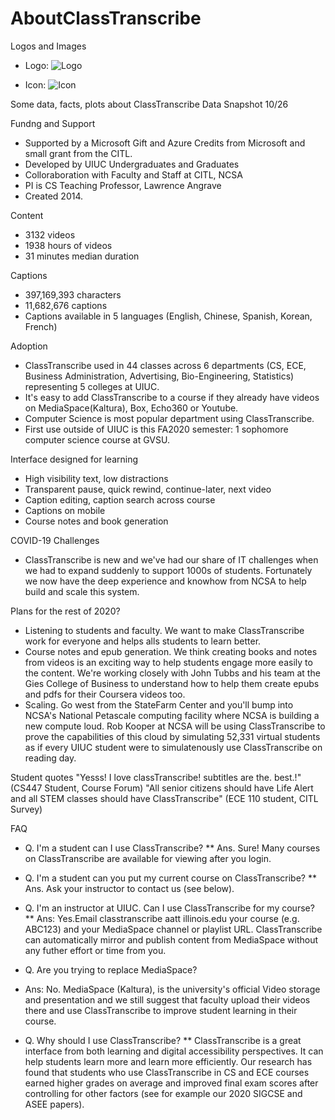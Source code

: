 # AboutClassTranscribe

Logos and Images
* Logo: 
![Logo](https://raw.githubusercontent.com/classtranscribe/FrontEnd/staging/src/assets/images/brand-text-dark.png)


* Icon:
![Icon](https://raw.githubusercontent.com/classtranscribe/FrontEnd/fa1870c89637da9ee4142aa79bb2bb3f3acf4973/src/assets/images/logo-outline.svg)


Some data, facts, plots about ClassTranscribe
Data Snapshot 10/26

Fundng and Support
* Supported by a Microsoft Gift and Azure Credits from Microsoft and small grant from the CITL.
* Developed by UIUC Undergraduates and Graduates
* Colloraboration with Faculty and Staff at CITL, NCSA
* PI is CS Teaching Professor, Lawrence Angrave
* Created 2014.

Content
* 3132 videos
* 1938 hours of videos
* 31 minutes median duration

Captions
* 397,169,393 characters 
* 11,682,676 captions
* Captions available in 5 languages (English, Chinese, Spanish, Korean, French)

Adoption
* ClassTranscribe used in 44 classes across 6 departments (CS, ECE, Business Administration, Advertising, Bio-Engineering, Statistics) representing 5 colleges at UIUC.
* It's easy to add ClassTranscribe to a course if they already have videos on MediaSpace(Kaltura), Box, Echo360 or Youtube.
* Computer Science is most popular department using ClassTranscribe.
* First use outside of UIUC is this FA2020 semester: 1 sophomore computer science course at GVSU.

Interface designed for learning
* High visibility text, low distractions
* Transparent pause, quick rewind, continue-later, next video
* Caption editing, caption search across course
* Captions on mobile
* Course notes and book generation

COVID-19 Challenges
* ClassTranscribe is new and we've had our share of IT challenges when we had to expand suddenly to support 1000s of students. Fortunately we now have the deep experience and knowhow from NCSA to help build and scale this system.

Plans for the rest of 2020?
* Listening to students and faculty. We want to make ClassTranscribe work for everyone and helps alls students to learn better.
* Course notes and epub generation. We think creating books and notes from videos is an exciting way to help students engage more easily to the content. We're working closely with John Tubbs and his team at the Gies College of Business to understand how to help them create epubs and pdfs for their Coursera videos too.
* Scaling. Go west from the StateFarm Center and you'll bump into NCSA's National Petascale computing facility where NCSA is building a new compute loud. Rob Kooper at NCSA will be using ClassTranscribe to prove the capabilities of this cloud by simulating 52,331 virtual students as if every UIUC student were to simulatenously use ClassTranscribe on reading day. 

Student quotes
"Yesss! I love classTranscribe! subtitles are the. best.!" (CS447 Student, Course Forum)
"All senior citizens should have Life Alert and all STEM classes should have ClassTranscribe" (ECE 110 student, CITL Survey)

FAQ

* Q. I'm a student can I use ClassTranscribe?
** Ans. Sure! Many courses on ClassTranscribe are available for viewing after you login.


* Q. I'm a student can you put my current course on ClassTranscribe?
** Ans. Ask your instructor to contact us (see below).


* Q. I'm an  instructor at UIUC. Can I use ClassTranscribe for my course?
** Ans: Yes.Email classtranscribe aatt illinois.edu your course (e.g. ABC123) and your MediaSpace channel or playlist URL. ClassTranscribe can automatically mirror and publish content from MediaSpace without any futher effort or time from you.

* Q. Are you trying to replace MediaSpace?
* Ans: No. MediaSpace (Kaltura), is the university's official Video storage and presentation and we still suggest that faculty upload their videos there and use ClassTranscribe to improve student learning in their course.

* Q. Why should I use ClassTranscribe?
** ClassTranscribe is a great interface from both learning and digital accessibility perspectives. It can help students learn more and learn more efficiently. Our research has found that students who use ClassTranscribe in CS and ECE courses earned higher grades on average and improved final exam scores after controlling for other factors (see for example our 2020 SIGCSE and ASEE papers).

